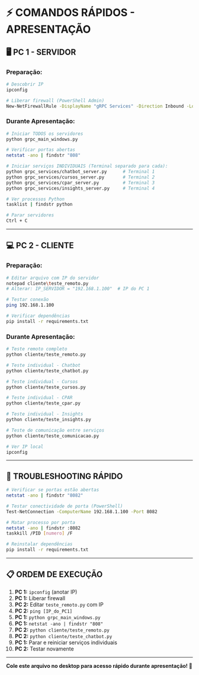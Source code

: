# ⚡ COMANDOS RÁPIDOS - APRESENTAÇÃO

## 🖥️ **PC 1 - SERVIDOR**

### **Preparação:**
```bash
# Descobrir IP
ipconfig

# Liberar firewall (PowerShell Admin)
New-NetFirewallRule -DisplayName "gRPC Services" -Direction Inbound -LocalPort 8081-8085 -Protocol TCP -Action Allow
```

### **Durante Apresentação:**
```bash
# Iniciar TODOS os servidores
python grpc_main_windows.py

# Verificar portas abertas
netstat -ano | findstr "808"

# Iniciar serviços INDIVIDUAIS (Terminal separado para cada):
python grpc_services/chatbot_server.py      # Terminal 1
python grpc_services/cursos_server.py       # Terminal 2
python grpc_services/cpar_server.py         # Terminal 3
python grpc_services/insights_server.py     # Terminal 4

# Ver processos Python
tasklist | findstr python

# Parar servidores
Ctrl + C
```

---

## 💻 **PC 2 - CLIENTE**

### **Preparação:**
```bash
# Editar arquivo com IP do servidor
notepad cliente\teste_remoto.py
# Alterar: IP_SERVIDOR = "192.168.1.100"  # IP do PC 1

# Testar conexão
ping 192.168.1.100

# Verificar dependências
pip install -r requirements.txt
```

### **Durante Apresentação:**
```bash
# Teste remoto completo
python cliente/teste_remoto.py

# Teste individual - Chatbot
python cliente/teste_chatbot.py

# Teste individual - Cursos
python cliente/teste_cursos.py

# Teste individual - CPAR
python cliente/teste_cpar.py

# Teste individual - Insights
python cliente/teste_insights.py

# Teste de comunicação entre serviços
python cliente/teste_comunicacao.py

# Ver IP local
ipconfig
```

---

## 🔧 **TROUBLESHOOTING RÁPIDO**

```bash
# Verificar se portas estão abertas
netstat -ano | findstr "8082"

# Testar conectividade de porta (PowerShell)
Test-NetConnection -ComputerName 192.168.1.100 -Port 8082

# Matar processo por porta
netstat -ano | findstr :8082
taskkill /PID [numero] /F

# Reinstalar dependências
pip install -r requirements.txt
```

---

## 📋 **ORDEM DE EXECUÇÃO**

1. **PC 1:** `ipconfig` (anotar IP)
2. **PC 1:** Liberar firewall
3. **PC 2:** Editar `teste_remoto.py` com IP
4. **PC 2:** `ping [IP_do_PC1]`
5. **PC 1:** `python grpc_main_windows.py`
6. **PC 1:** `netstat -ano | findstr "808"`
7. **PC 2:** `python cliente/teste_remoto.py`
8. **PC 2:** `python cliente/teste_chatbot.py`
9. **PC 1:** Parar e reiniciar serviços individuais
10. **PC 2:** Testar novamente

---

**Cole este arquivo no desktop para acesso rápido durante apresentação! 📌**

